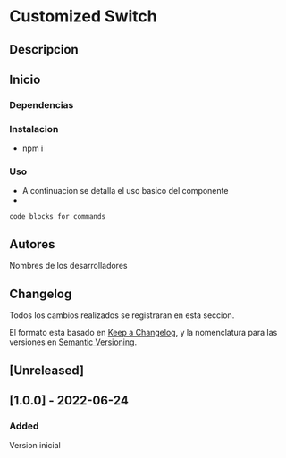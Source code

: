 # Customized Switch

## Descripcion

## Inicio

### Dependencias

### Instalacion

- npm i

### Uso

- A continuacion se detalla el uso basico del componente
-

```
code blocks for commands
```

## Autores

Nombres de los desarrolladores

## Changelog

Todos los cambios realizados se registraran en esta seccion.

El formato esta basado en [Keep a Changelog](https://keepachangelog.com/en/1.0.0/),
y la nomenclatura para las versiones en [Semantic Versioning](https://semver.org/spec/v2.0.0.html).

## [Unreleased]

## [1.0.0] - 2022-06-24

### Added

Version inicial
